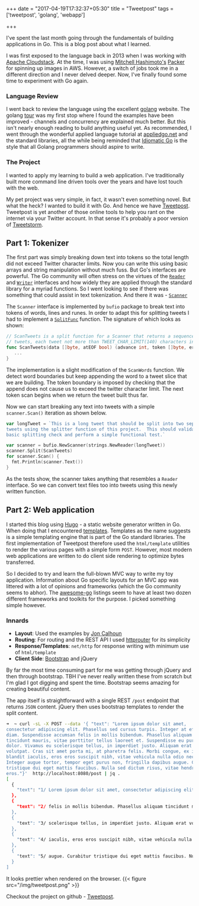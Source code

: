 +++
date = "2017-04-19T17:32:37+05:30"
title = "Tweetpost"
tags = ['tweetpost', 'golang', 'webapp']

+++

I've spent the last month going through the fundamentals of building
applications in Go. This is a blog post about what I learned.

I was first exposed to the language back in 2013 when I was working with [Apache
Cloudstack](https://cloudstack.apache.org/). At the time, I was using [Mitchell
Hashimoto's](https://github.com/mitchellh)
[Packer](https://github.com/hashicorp/packer) for spinning up images in AWS.
However, a switch of jobs took me in a different direction and I never delved
deeper. Now, I've finally found some time to experiment with Go again.

### Language Review

I went back to review the language using the excellent
[golang](https://golang.org) website. The golang
[tour](https://tour.golang.org/) was my first stop where I found the examples
have been improved - channels and concurrency are explained much better. But
this isn't nearly enough reading to build anything useful yet. As recommended,
I went through the wonderful applied language tutorial at
[appliedgo.net](https://appliedgo.net/) and the standard libraries, all the
while being reminded that [Idiomatic
Go](https://golang.org/doc/effective_go.html) is the style that all Golang
programmers should aspire to write.

### The Project

I wanted to apply my learning to build a web application. I've traditionally
built more command line driven tools over the years and have lost touch with
the web.

My pet project was very simple, in fact, it wasn't even something novel. But
what the heck? I wanted to build it with Go. And hence we have [Tweetpost](https://github.com/vogxn/tweetpost.git).
Tweetpost is yet another of those online tools to help you rant on the internet
via your Twitter account. In that sense it's probably a poor version of
[Tweetstorm](http://tweetstorm.io).


## Part 1: Tokenizer

The first part was simply breaking down text into tokens so the total length
did not exceed Twitter character limits. Now you can write this using basic
arrays and string manipulation without much fuss. But Go's interfaces are
powerful. The Go community will often stress on the virtues of the
[`Reader`](https://golang.org/pkg/io/#Reader) and
[`Writer`](https://golang.org/pkg/io/#Reader) interfaces and how widely they
are applied through the standard library for a myriad functions. So I went
looking to see if there was something that could assist in text tokenization.
And there it was - [`Scanner`](https://golang.org/pkg/text/scanner/)

The `Scanner` interface is implemented by `bufio` package to break text into
tokens of words, lines and runes. In order to adapt this for splitting tweets I
had to implement a [`SplitFunc`](https://golang.org/pkg/bufio/#SplitFunc)
function. The signature of which looks as shown:

```Go
// ScanTweets is a split function for a Scanner that returns a sequence of
// tweets, each tweet not more than TWEET_CHAR_LIMIT(140) characters in length.
func ScanTweets(data []byte, atEOF bool) (advance int, token []byte, err error) {
   ...
}
```

The implementation is a slight modification of the `ScanWords` function. We
detect word boundaries but keep appending the word to a tweet slice that we are
building. The token boundary is imposed by checking that the append does not
cause us to exceed the twitter character limit. The next token scan begins when
we return the tweet built thus far.

Now we can start breaking any text into tweets with a simple `scanner.Scan()`
iteration as shown below.

```Go
var longTweet = `This is a long tweet that should be split into two separate
tweets using the splitter function of this project.  This should validate the
basic splitting check and perform a simple functional test.`

var scanner = bufio.NewScanner(strings.NewReader(longTweet))
scanner.Split(ScanTweets)
for scanner.Scan() {
  fmt.Println(scanner.Text())
}
```

As the tests show, the scanner takes anything that resembles a `Reader`
interface. So we can convert text files too into tweets using this newly
written function.

## Part 2: Web application

I started this blog using [Hugo](https://gohugo.io/) - a static website
generator written in Go. When doing that I encountered
[templates](https://golang.org/pkg/html/template/). Templates as the name
suggests is a simple templating engine that is part of the Go standard
libraries. The first implementation of Tweetpost therefore used the
`html/template` utilities to render the various pages with a simple form
`POST`. However, most modern web applications are written to do client side
rendering to optimize bytes transferred. 

So I decided to try and learn the full-blown MVC way to write my toy application.
Information about Go specific layouts for an MVC app was littered with a lot of
opinions and frameworks (which the Go community seems to abhor). The
[awesome-go](https://github.com/avelino/awesome-go#web-frameworks) listings
seem to have at least two dozen different frameworks
and toolkits for the purpose. I picked something simple however.

### Innards

- **Layout**: Used the examples by [Jon Calhoun](https://www.calhoun.io/creating-controllers-views-in-go/)
- **Routing**: For routing and the REST API I used [httprouter](https://github.com/julienschmidt/httprouter) for its simplicity
- **Response/Templates**: `net/http` for response writing with minimum use of `html/template`
- **Client Side**: [Bootstrap](https://getbootstrap.com) and jQuery

By far the most time consuming part for me was getting through jQuery and then
through bootstrap. TBH I've never really written these from scratch but I'm
glad I got digging and spent the time. Bootstrap seems amazing for creating
beautiful content.

The app itself is straightforward with a single REST `/post` endpoint that
returns `JSON` content. jQuery then uses bootstrap templates to render the
split content.

```Bash
➜  ~ curl -sL -X POST --data '{ "text": "Lorem ipsum dolor sit amet,
consectetur adipiscing elit. Phasellus sed cursus turpis. Integer at efficitur
diam. Suspendisse accumsan felis in mollis bibendum. Phasellus aliquam
tincidunt mauris, vitae porttitor tellus laoreet et. Suspendisse eu purus
dolor. Vivamus eu scelerisque tellus, in imperdiet justo. Aliquam erat
volutpat. Cras sit amet porta mi, at pharetra felis. Morbi congue, ex in
blandit iaculis, eros eros suscipit nibh, vitae vehicula nulla odio nec justo.
Integer augue tortor, tempor eget purus non, fringilla dapibus augue. Curabitur
tristique dui eget mattis faucibus. Nulla sed dictum risus, vitae hendrerit
eros."}'  http://localhost:8080/post | jq .
[
  {
    "text": "1/ Lorem ipsum dolor sit amet, consectetur adipiscing elit. Phasellus sed cursus turpis. Integer at efficitur diam. Suspendisse accumsan"
  },
  {
    "text": "2/ felis in mollis bibendum. Phasellus aliquam tincidunt mauris, vitae porttitor tellus laoreet et. Suspendisse eu purus dolor. Vivamus eu"
  },
  {
    "text": "3/ scelerisque tellus, in imperdiet justo. Aliquam erat volutpat. Cras sit amet porta mi, at pharetra felis. Morbi congue, ex in blandit"
  },
  {
    "text": "4/ iaculis, eros eros suscipit nibh, vitae vehicula nulla odio nec justo. Integer augue tortor, tempor eget purus non, fringilla dapibus"
  },
  {
    "text": "5/ augue. Curabitur tristique dui eget mattis faucibus. Nulla sed dictum risus, vitae hendrerit eros."
  }
]
```

It looks prettier when rendered on the browser.
{{< figure src="/img/tweetpost.png" >}}

Checkout the project on github - [Tweetpost](https://github.com/vogxn/tweetpost.git).


